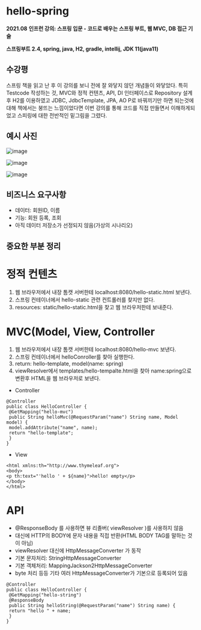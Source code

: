 # hello-spring
**2021.08**
**인프런 강의: 스프링 입문 - 코드로 배우는 스프링 부트, 웹 MVC, DB 접근 기술**


**스프링부트 2.4, spring, java, H2, gradle, intellij, JDK 11(java11)**

## 수강평
스프링 책을 읽고 난 후 이 강의를 보니 전에 잘 와닿지 않던 개념들이 와닿았다. 특히 Testcode 작성하는 것, MVC와 정적 컨텐츠, API, DI 인터페이스로 Repository 설계 후 H2를 이용하였고 JDBC, JdbcTemplate, JPA, AO
P로 바꿔끼기만 하면 되는것에 대해 책에서는 붕뜨는 느낌이었다면 이번 강의를 통해 코드를 직접 만들면서 이해하게되었고 스피링에 대한 전반적인 밑그림을 그렸다.

## 예시 사진
![image](https://user-images.githubusercontent.com/76150392/131003738-a58fabcc-3de3-4c58-84e3-a9154e5f89af.png)

![image](https://user-images.githubusercontent.com/76150392/131004023-ad238493-f08e-4b96-ad8b-644b0bb22fd3.png)

![image](https://user-images.githubusercontent.com/76150392/131004084-c2ab7dc0-1671-492d-92af-a9815c47fa1d.png)

## 비즈니스 요구사항
* 데이터: 회원ID, 이름
* 기능: 회원 등록, 조회
* 아직 데이터 저장소가 선정되지 않음(가상의 시나리오)

## 중요한 부분 정리

# 정적 컨텐츠
1. 웹 브라우저에서 내장 톰캣 서버한테 localhost:8080/hello-static.html 보낸다.
2. 스프링 컨테이너에서 hello-static 관련 컨트롤러를 찾지만 없다.
3. resources: static/hello-static.html을 찾고 웹 브라우저한테 보내준다.

# MVC(Model, View, Controller
1. 웹 브라우저에서 내장 톰캣 서버한테 localhost:8080/hello-mvc 보낸다.
2. 스프링 컨테이너에서 helloConroller를 찾아 실행한다.
3. return: hello-template, model(name: spring)
4. viewResolver에서 templates/hello-tempalte.html을 찾아 name:spring으로 변환후 HTML을 웹 브라우저로 보낸다.

* Controller

```
@Controller
public class HelloController {
 @GetMapping("hello-mvc")
 public String helloMvc(@RequestParam("name") String name, Model model) {
 model.addAttribute("name", name);
 return "hello-template";
 }
}
```

* View

```
<html xmlns:th="http://www.thymeleaf.org">
<body>
<p th:text="'hello ' + ${name}">hello! empty</p>
</body>
</html>
```

# API
* @ResponseBody 를 사용하면 뷰 리졸버( viewResolver )를 사용하지 않음
* 대신에 HTTP의 BODY에 문자 내용을 직접 반환(HTML BODY TAG를 말하는 것이 아님)
* viewResolver 대신에 HttpMessageConverter 가 동작
* 기본 문자처리: StringHttpMessageConverter
* 기본 객체처리: MappingJackson2HttpMessageConverter
* byte 처리 등등 기타 여러 HttpMessageConverter가 기본으로 등록되어 있음

```
@Controller
public class HelloController {
 @GetMapping("hello-string")
 @ResponseBody
 public String helloString(@RequestParam("name") String name) {
 return "hello " + name;
 }
}
```

